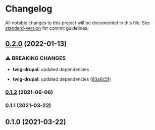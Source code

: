 # Changelog

All notable changes to this project will be documented in this file. See [standard-version](https://github.com/conventional-changelog/standard-version) for commit guidelines.

## [0.2.0](https://github.com/mgrsskls/miyagi/compare/twig-laravel/v0.1.2...twig-laravel/v0.2.0) (2022-01-13)


### ⚠ BREAKING CHANGES

* **twig-drupal:** updated dependencies

* **twig-drupal:** updated dependencies ([93a6c5f](https://github.com/mgrsskls/miyagi/commit/93a6c5f97992639622d2f3c82c4e5868f94ba11e))

### [0.1.2](https://github.com/mgrsskls/miyagi/compare/twig-laravel/v0.1.1...twig-laravel/v0.1.2) (2021-06-06)

### 0.1.1 (2021-03-22)

## 0.1.0 (2021-03-22)
